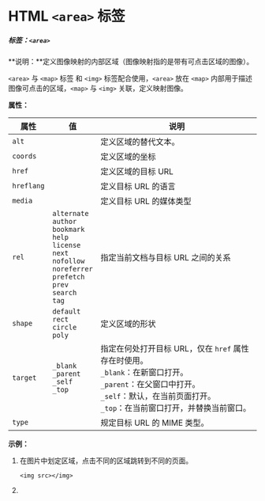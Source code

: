 # HTML `<area>` 标签

##### 标签：`<area>`

**说明：**定义图像映射的内部区域（图像映射指的是带有可点击区域的图像）。

`<area>` 与 `<map>` 标签 和 `<img>` 标签配合使用，`<area>` 放在 `<map>` 内部用于描述图像可点击的区域，`<map>`  与 `<img>` 关联，定义映射图像。

**属性：**

| 属性       | 值                                                           | 说明                                                         |
| ---------- | ------------------------------------------------------------ | ------------------------------------------------------------ |
| `alt`      |                                                              | 定义区域的替代文本。                                         |
| `coords`   |                                                              | 定义区域的坐标                                               |
| `href`     |                                                              | 定义区域的目标 URL                                           |
| `hreflang` |                                                              | 定义目标 URL  的语言                                         |
| `media`    |                                                              | 定义目标 URL 的媒体类型                                      |
| `rel`      | `alternate`<br />`author`<br />`bookmark`<br />`help`<br />`license`<br />`next`<br />`nofollow`<br />`noreferrer`<br />`prefetch`<br />`prev`<br />`search`<br />`tag` | 指定当前文档与目标 URL 之间的关系                            |
| `shape`    | `default`<br/>`rect`<br/>`circle`<br/>`poly`                 | 定义区域的形状                                               |
| `target`   | `_blank`<br />`_parent`<br />`_self`<br />`_top`<br />       | 指定在何处打开目标 URL，仅在 `href` 属性存在时使用。<br />`_blank`：在新窗口打开。<br />`_parent`：在父窗口中打开。<br />`_self`：默认，在当前页面打开。<br />`_top`：在当前窗口打开，并替换当前窗口。 |
| `type`     |                                                              | 规定目标 URL 的 MIME 类型。                                  |

**示例：**

1. 在图片中划定区域，点击不同的区域跳转到不同的页面。

   ```
   <img src></img>
   ```

   

2. 


